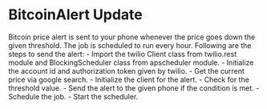 # BitcoinAlert Update

Bitcoin price alert is sent to your phone whenever the price goes down the given threshold. The job is scheduled to run every hour. Following are the steps to send the alert:
	- Import the twilio Client class from twilio.rest module and BlockingScheduler class from apscheduler module.
	- Initialize the account id and authorization token given by twilio.
	- Get the current price via google search.
	- Initialize the client for the alert.
	- Check for the threshold value.
	- Send the alert to the given phone if the condition is met.
	- Schedule the job.
	- Start the scheduler.
